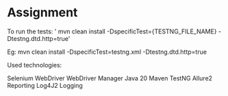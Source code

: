 # Assignment

To run the tests: ' mvn clean install -DspecificTest={TESTNG_FILE_NAME} -Dtestng.dtd.http=true'

Eg: mvn clean install -DspecificTest=testng.xml -Dtestng.dtd.http=true

Used technologies:

Selenium WebDriver
WebDriver Manager
Java 20
Maven
TestNG
Allure2 Reporting
Log4J2 Logging